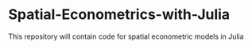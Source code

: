 # Spatial-Econometrics-with-Julia
This repository will contain code 
for spatial econometric models in Julia
